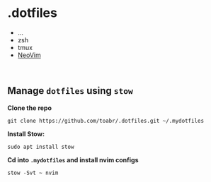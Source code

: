 # .dotfiles

- ...
- zsh
- tmux
- [NeoVim](nvim/.config/nvim)

<br/>

## Manage `dotfiles` using `stow`

**Clone the repo**

`git clone https://github.com/toabr/.dotfiles.git ~/.mydotfiles`

**Install Stow:**

`sudo apt install stow`

**Cd into `.mydotfiles` and install nvim configs**

`stow -Svt ~ nvim`
